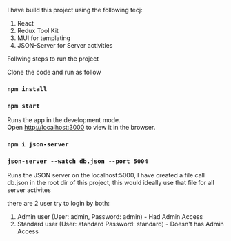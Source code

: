 I have build this project using the following tecj:

1. React
2. Redux Tool Kit
3. MUI for templating
4. JSON-Server for Server activities

Follwing steps to run the project

Clone the code and run as follow

### `npm install`

### `npm start`

Runs the app in the development mode.\
Open [http://localhost:3000](http://localhost:3000) to view it in the browser.

### `npm i json-server`

### `json-server --watch db.json --port 5004`

Runs the JSON server on the localhost:5000, I have created a file call db.json in the root dir of this project, this would ideally use that file for all server activites

there are 2 user try to login by both:

1. Admin user (User: admin, Password: admin) - Had Admin Access
2. Standard user (User: atandard Password: standard) - Doesn't has Admin Access
